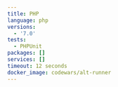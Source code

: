 ```yaml
---
title: PHP
language: php
versions:
  - '7.0'
tests:
  - PHPUnit
packages: []
services: []
timeout: 12 seconds
docker_image: codewars/alt-runner
---
```

